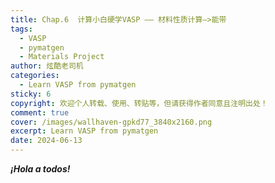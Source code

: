 ```yaml
---
title: Chap.6  计算小白硬学VASP —— 材料性质计算—>能带
tags:
  - VASP
  - pymatgen
  - Materials Project
author: 炫酷老司机
categories:
  - Learn VASP from pymatgen
sticky: 6
copyright: 欢迎个人转载、使用、转贴等，但请获得作者同意且注明出处！
comment: true
cover: /images/wallhaven-gpkd77_3840x2160.png
excerpt: Learn VASP from pymatgen
date: 2024-06-13
---
```


***¡Hola a todos!***
